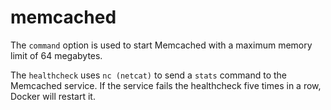 # memcached

The `command` option is used to start Memcached with a maximum memory limit of 64 megabytes.

The `healthcheck` uses `nc (netcat)` to send a `stats` command to the Memcached service.
If the service fails the healthcheck five times in a row, Docker will restart it.
